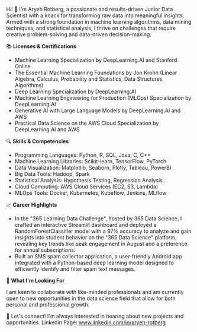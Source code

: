 Hi! 👋 I'm Aryeh Rotberg, a passionate and results-driven Junior Data Scientist with a knack for transforming raw data into meaningful insights. Armed with a strong foundation in machine learning algorithms, data mining techniques, and statistical analysis, I thrive on challenges that require creative problem-solving and data-driven decision-making.

📚 **Licenses & Certifications**

- Machine Learning Specialization by DeepLearning.AI and Stanford Online
- The Essential Machine Learning Foundations by Jon Krohn (Linear Algebra, Calculus, Probability and Statistics, Data Structures, Algorithms)
- Deep Learning Specialization by DeepLearning.AI
- Machine Learning Engineering for Production (MLOps) Specialization by DeepLearning.AI
- Generative AI with Large Language Models by DeepLearning.AI and AWS
- Practical Data Science on the AWS Cloud Specialization by DeepLearning.AI and AWS

🔍 **Skills & Competencies**

- Programming Languages: Python, R, SQL, Java, C, C++
- Machine Learning Libraries: Scikit-learn, TensorFlow, PyTorch
- Data Visualization: Matplotlib, Seaborn, Plotly, Tableau, PowerBI
- Big Data Tools: Hadoop, Spark
- Statistical Analysis: Hypothesis Testing, Regression Analysis
- Cloud Computing: AWS Cloud Services (EC2, S3, Lambda)
- MLOps Tools: Docker, Kubernetes, Kubeflow, Jenkins, MLflow

📈 **Career Highlights**

- In the "365 Learning Data Challenge", hosted by 365 Data Science, I crafted an interactive Streamlit dashboard and deployed a RandomForestClassifier model with a 97% accuracy to analyze and gain insights into student behavior on the "365 Data Science" platform, revealing key trends like peak engagement in August and a preference for annual subscriptions.
- Built an SMS spam collector application, a user-friendly Android app integrated with a Python-based deep learning model designed to efficiently identify and filter spam text messages.

🌱 **What I'm Looking For**

I am keen to collaborate with like-minded professionals and am currently open to new opportunities in the data science field that allow for both personal and professional growth.

🔗 Let's connect! I'm always interested in hearing about new projects and opportunities.
Linkedin Page: www.linkedin.com/in/aryeh-rotberg
